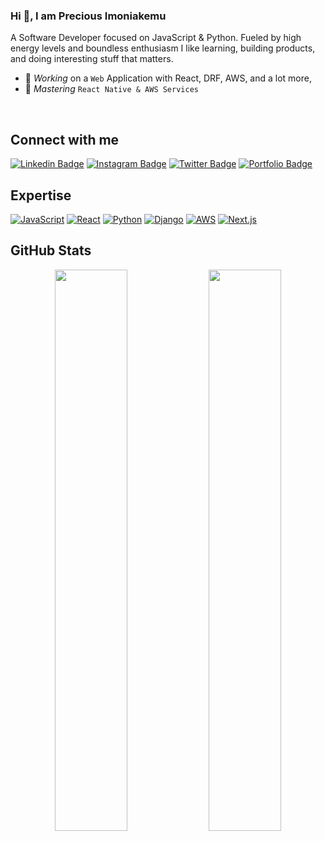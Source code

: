 ### Hi 👋, I am Precious Imoniakemu 
A Software Developer focused on JavaScript & Python. Fueled by high energy levels and boundless enthusiasm I like learning, building products, and doing interesting stuff that matters.
- 🔭 *Working* on a `Web` Application with React, DRF, AWS, and a lot more,
- 🌱 *Mastering* `React Native & AWS Services `
<br />

## Connect with me

[![Linkedin Badge](https://img.shields.io/badge/-Precious%20Imoniakemu-blue?style=flat-square&logo=Linkedin&logoColor=white&link=https://www.linkedin.com/in/precious-imoniakemu-80654b271/)](https://www.linkedin.com/in/precious-imoniakemu-80654b271/)
[![Instagram Badge](https://img.shields.io/badge/-@precious_imo-E33153?style=flat-square&logo=instagram&logoColor=white&link=https://www.instagram.com/precious_imo/)](https://www.instagram.com/precious_imo/)
[![Twitter Badge](https://img.shields.io/badge/-@preciousimo2-blue?style=flat-square&logo=twitter&logoColor=white&link=https://twitter.com/preciousimo2/)](https://twitter.com/preciousimo2)
[![Portfolio Badge](https://img.shields.io/badge/-Portfolio-333333?style=flat-square&logo=google-chrome&logoColor=white&link=https://preciousimo.herokuapp.com/)](https://preciousimo.herokuapp.com/)
<br />

## Expertise

[![JavaScript](https://img.shields.io/badge/javascript%20-%23ffff.svg?&style=for-the-badge&logo=javascript&logoColor=%23F0DB4F)](https://developer.mozilla.org/en-US/docs/Web/JavaScript)
[![React](https://img.shields.io/badge/react%20-%2320232a.svg?&style=for-the-badge&logo=react&logoColor=%2361DAFB)](https://reactjs.org/)
[![Python](https://img.shields.io/badge/Python%20-%23ffff.svg?&style=for-the-badge&logo=python&logoColor=%234B8BBE)](https://www.python.org/)
[![Django](https://img.shields.io/badge/django%20-%2320232a.svg?&style=for-the-badge&logo=django&logoColor=green)](https://www.djangoproject.com/)
[![AWS](https://img.shields.io/badge/aws%20-%23ffff.svg?&style=for-the-badge&logo=amazon-aws&logoColor=orange)](https://aws.amazon.com/)
[![Next.js](https://img.shields.io/badge/Next.js%20-%2320232a.svg?&style=for-the-badge&logo=next.js&logoColor=%2361DAFB)](https://nextjs.org/)
<br />

## GitHub Stats
<p align="center">
  <img width="48%" src="https://github-readme-stats.vercel.app/api?username=Preciousimo&show_icons=true&theme=tokyonight" />
  <img width="48%" src="https://github-readme-streak-stats.herokuapp.com/?user=Preciousimo&theme=tokyonight" />
</p>

